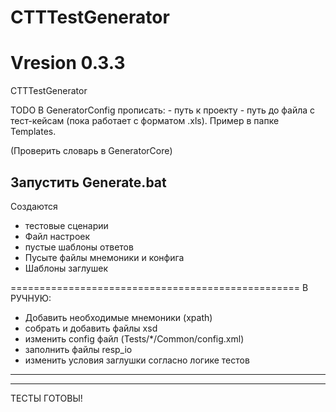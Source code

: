 # CTTTestGenerator
# Vresion 0.3.3
CTTTestGenerator

TODO
В GeneratorConfig прописать:
	- путь к проекту
	- путь до файла с тест-кейсам (пока работает с форматом .xls). Пример в папке Templates.

(Проверить словарь в GeneratorCore)

## Запустить Generate.bat

Создаются 
* тестовые сценарии
* Файл настроек
* пустые шаблоны ответов
* Пусыте файлы мнемоники и конфига
* Шаблоны заглушек

==================================================
В РУЧНУЮ:

- Добавить необходимые мнемоники (xpath)
- собрать и добавить файлы xsd
- изменить config файл (Tests/*/Common/config.xml)
- заполнить файлы resp_io
- изменить условия заглушки согласно логике тестов
--------------------------------------------------
--------------------------------------------------
ТЕСТЫ ГОТОВЫ!